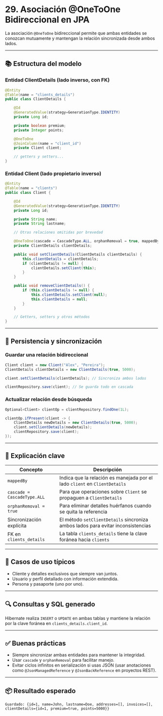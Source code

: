# 29. Asociación @OneToOne Bidireccional en JPA

La asociación `@OneToOne` bidireccional permite que ambas entidades se conozcan mutuamente y mantengan la relación sincronizada desde ambos lados.

---

## 📚 Estructura del modelo

### Entidad ClientDetails (lado inverso, con FK)

```java
@Entity
@Table(name = "clients_details")
public class ClientDetails {

    @Id
    @GeneratedValue(strategy=GenerationType.IDENTITY)
    private Long id;

    private boolean premium;
    private Integer points;

    @OneToOne
    @JoinColumn(name = "client_id")
    private Client client;

    // getters y setters...
}
```

### Entidad Client (lado propietario inverso)

```java
@Entity
@Table(name = "clients")
public class Client {

    @Id
    @GeneratedValue(strategy=GenerationType.IDENTITY)
    private Long id;

    private String name;
    private String lastname;

    // Otras relaciones omitidas por brevedad

    @OneToOne(cascade = CascadeType.ALL, orphanRemoval = true, mappedBy = "client")
    private ClientDetails clientDetails;

    public void setClientDetails(ClientDetails clientDetails) {
        this.clientDetails = clientDetails;
        if (clientDetails != null) {
            clientDetails.setClient(this);
        }
    }

    public void removeClientDetails() {
        if (this.clientDetails != null) {
            this.clientDetails.setClient(null);
            this.clientDetails = null;
        }
    }

    // Getters, setters y otros métodos
}
```

---

## 🔧 Persistencia y sincronización

### Guardar una relación bidireccional

```java
Client client = new Client("Alex", "Pereira");
ClientDetails clientDetails = new ClientDetails(true, 5000);

client.setClientDetails(clientDetails); // Sincroniza ambos lados

clientRepository.save(client); // Se guarda todo en cascada
```

### Actualizar relación desde búsqueda

```java
Optional<Client> clientOp = clientRepository.findOne(1L);

clientOp.ifPresent(client -> {
    ClientDetails newDetails = new ClientDetails(true, 5000);
    client.setClientDetails(newDetails);
    clientRepository.save(client);
});
```

---

## 🧩 Explicación clave

| Concepto                    | Descripción                                                                     |
| --------------------------- | ------------------------------------------------------------------------------- |
| `mappedBy`                  | Indica que la relación es manejada por el lado `client` en `ClientDetails`      |
| `cascade = CascadeType.ALL` | Para que operaciones sobre `Client` se propaguen a `ClientDetails`              |
| `orphanRemoval = true`      | Para eliminar detalles huérfanos cuando se quita la referencia                  |
| Sincronización explícita    | El método `setClientDetails` sincroniza ambos lados para evitar inconsistencias |
| FK en `clients_details`     | La tabla `clients_details` tiene la clave foránea hacia `clients`               |

---

## 🧠 Casos de uso típicos

* Cliente y detalles exclusivos que siempre van juntos.
* Usuario y perfil detallado con información extendida.
* Persona y pasaporte (uno por uno).

---

## 🔍 Consultas y SQL generado

Hibernate realiza `INSERT` o `UPDATE` en ambas tablas y mantiene la relación por la clave foránea en `clients_details.client_id`.

---

## ✅ Buenas prácticas

* Siempre sincronizar ambas entidades para mantener la integridad.
* Usar `cascade` y `orphanRemoval` para facilitar manejo.
* Evitar ciclos infinitos en serialización si usas JSON (usar anotaciones como `@JsonManagedReference` y `@JsonBackReference` en proyectos REST).

---

## 📦 Resultado esperado

```text
Guardado: {id=1, name=John, lastname=Doe, addresses=[], invoices=[], clientDetails={id=1, premium=true, points=5000}}
```
